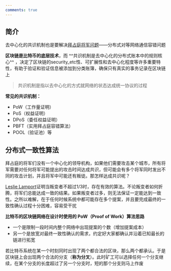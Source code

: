 ```yaml
---
comments: true
---
```


## 简介

去中心化的共识机制也是要解决[拜占庭将军问题](https://zh.wikipedia.org/wiki/%E6%8B%9C%E5%8D%A0%E5%BA%AD%E5%B0%86%E5%86%9B%E9%97%AE%E9%A2%98)——分布式对等网络通信容错问题

**区块链是比特币的底层技术**，而 ^^共识机制是去中心化的分布式账本中的规则核心^^ ，决定了区块链的security_etc性、可扩展性和去中心化程度等许多重要特性，有助于验证和验证信息被添加到分类账簿，确保只有真实的事务记录在区块链上

> 共识机制是指以去中心化的方式就网络的状态达成统一协议的过程

**常见的共识机制：**

- PoW（工作量证明）
- PoS（权益证明）
- DPoS（委任权益证明）
- PBFT（实用拜占庭容错算法）
- POOL（验证池）等


## 分布式一致性算法

拜占庭的将军们没有一个中心化的领导机构，如果他们需要攻击某个城市，所有将军需要对任何将军可能提出的攻击时间达成共识，但可能会有多个将军同时发出不同的攻击计划，并且将军中可能还有叛徒。那怎样达成共识呢？

[Leslie Lamport](https://en.wikipedia.org/wiki/Leslie_Lamport)证明当叛变者不超过$1/3$时，存在有效的算法。不论叛变者如何折腾，将军们总能达成一致的结果。如果叛变者过多，则无法保证一定能达到一致性。之所以难解，在于任何时候系统中都可能存在多个提案，并且要完成最终的一致性确认过程十分困难，容易受干扰

**比特币的区块链网络在设计时使用的 PoW（Proof of Work）算法思路**

- 一个是限制一段时间内整个网络中出现提案的个数（增加提案成本）
- 另一个是放宽对最终一致性确认的需求，约定好大家都确认并沿着已知最长的链进行拓宽

若比特币系统在某一个时刻同时出现了两个都合法的区块，那么两个都承认。于是区块链上会出现两个合法的分支（**称为分叉**）。此时矿工可以选择任何一个分支继续，在某个分支的长度超过了另一个分支时，短的那个分支则马上作废
